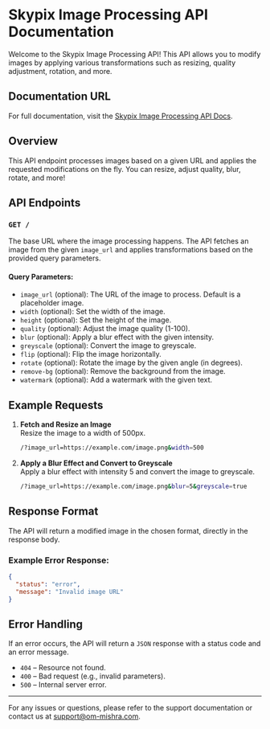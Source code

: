 # Skypix Image Processing API Documentation

Welcome to the Skypix Image Processing API! This API allows you to modify images by applying various transformations such as resizing, quality adjustment, rotation, and more.

## Documentation URL
For full documentation, visit the [Skypix Image Processing API Docs](https://skypix.om-mishra.com/docs).

## Overview
This API endpoint processes images based on a given URL and applies the requested modifications on the fly. You can resize, adjust quality, blur, rotate, and more!

## API Endpoints

### `GET /`

The base URL where the image processing happens. The API fetches an image from the given `image_url` and applies transformations based on the provided query parameters.

#### Query Parameters:
- `image_url` (optional): The URL of the image to process. Default is a placeholder image.
- `width` (optional): Set the width of the image.
- `height` (optional): Set the height of the image.
- `quality` (optional): Adjust the image quality (1-100).
- `blur` (optional): Apply a blur effect with the given intensity.
- `greyscale` (optional): Convert the image to greyscale.
- `flip` (optional): Flip the image horizontally.
- `rotate` (optional): Rotate the image by the given angle (in degrees).
- `remove-bg` (optional): Remove the background from the image.
- `watermark` (optional): Add a watermark with the given text.

## Example Requests

1. **Fetch and Resize an Image**  
   Resize the image to a width of 500px.
   ```bash
   /?image_url=https://example.com/image.png&width=500
   ```

2. **Apply a Blur Effect and Convert to Greyscale**  
   Apply a blur effect with intensity 5 and convert the image to greyscale.
   ```bash
   /?image_url=https://example.com/image.png&blur=5&greyscale=true
   ```

## Response Format

The API will return a modified image in the chosen format, directly in the response body.

### Example Error Response:
```json
{
  "status": "error",
  "message": "Invalid image URL"
}
```

## Error Handling

If an error occurs, the API will return a `JSON` response with a status code and an error message.

- `404` – Resource not found.
- `400` – Bad request (e.g., invalid parameters).
- `500` – Internal server error.

---

For any issues or questions, please refer to the support documentation or contact us at support@om-mishra.com.
